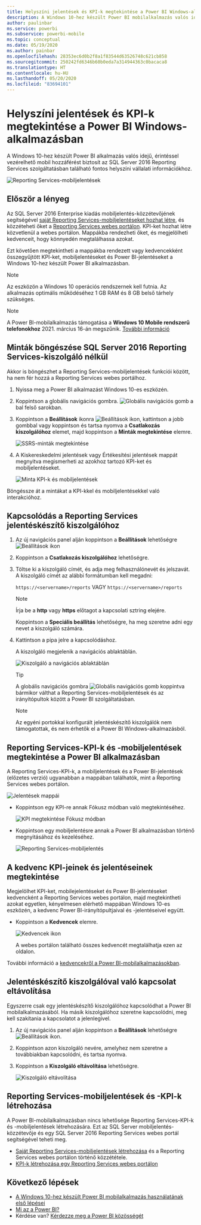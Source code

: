 ```yaml
---
title: Helyszíni jelentések és KPI-k megtekintése a Power BI Windows-alkalmazásban
description: A Windows 10-hez készült Power BI mobilalkalmazás valós idejű, érintéssel vezérelhető mobil hozzáférést biztosít a fontos helyszíni vállalati információkhoz.
author: paulinbar
ms.service: powerbi
ms.subservice: powerbi-mobile
ms.topic: conceptual
ms.date: 05/19/2020
ms.author: painbar
ms.openlocfilehash: 28353ec6d0b2f8a1f83544d63526748c621cb858
ms.sourcegitcommit: 250242fd6346b60b0eda7a314944363c0bacaca8
ms.translationtype: HT
ms.contentlocale: hu-HU
ms.lasthandoff: 05/20/2020
ms.locfileid: "83694101"
---
```

# <a name="view-on-premises-reports-and-kpis-in-the-power-bi-windows-app"></a>Helyszíni jelentések és KPI-k megtekintése a Power BI Windows-alkalmazásban
A Windows 10-hez készült Power BI alkalmazás valós idejű, érintéssel vezérelhető mobil hozzáférést biztosít az SQL Server 2016 Reporting Services szolgáltatásban található fontos helyszíni vállalati információkhoz. 

![Reporting Services-mobiljelentések](media/mobile-app-windows-10-ssrs-kpis-mobile-reports/power-bi-ssrs-mobile-report.png)

## <a name="first-things-first"></a>Először a lényeg
Az SQL Server 2016 Enterprise kiadás mobiljelentés-közzétevőjének segítségével [saját Reporting Services-mobiljelentéseket hozhat létre](/sql/reporting-services/mobile-reports/create-mobile-reports-with-sql-server-mobile-report-publisher), és közzéteheti őket a [Reporting Services webes portálon](/sql/reporting-services/web-portal-ssrs-native-mode). KPI-ket hozhat létre közvetlenül a webes portálon. Mappákba rendezheti őket, és megjelölheti kedvenceit, hogy könnyedén megtalálhassa azokat. 

Ezt követően megtekintheti a mappákba rendezett vagy kedvencekként összegyűjtött KPI-ket, mobiljelentéseket és Power BI-jelentéseket a Windows 10-hez készült Power BI alkalmazásban. 

> [!NOTE]
> Az eszközön a Windows 10 operációs rendszernek kell futnia. Az alkalmazás optimális működéséhez 1 GB RAM és 8 GB belső tárhely szükséges.

>[!NOTE]
>A Power BI-mobilalkalmazás támogatása a **Windows 10 Mobile rendszerű telefonokhoz** 2021. március 16-án megszűnik. [További információ](https://go.microsoft.com/fwlink/?linkid=2121400)

## <a name="explore-samples-without-a-sql-server-2016-reporting-services-server"></a>Minták böngészése SQL Server 2016 Reporting Services-kiszolgáló nélkül
Akkor is böngészhet a Reporting Services-mobiljelentések funkciói között, ha nem fér hozzá a Reporting Services webes portálhoz.

1. Nyissa meg a Power BI alkalmazást Windows 10-es eszközén.
2. Koppintson a globális navigációs gombra. ![Globális navigációs gomb](media/mobile-app-windows-10-ssrs-kpis-mobile-reports/powerbi_windows10_options_icon.png) a bal felső sarokban.
3. Koppintson a **Beállítások** ikonra ![Beállítások ikon](media/mobile-app-windows-10-ssrs-kpis-mobile-reports/power-bi-settings-icon.png), kattintson a jobb gombbal vagy koppintson és tartsa nyomva a **Csatlakozás kiszolgálóhoz** elemet, majd koppintson a **Minták megtekintése** elemre.
   
   ![SSRS-minták megtekintése](media/mobile-app-windows-10-ssrs-kpis-mobile-reports/power-bi-win10-connect-ssrs-samples.png)
4. A Kiskereskedelmi jelentések vagy Értékesítési jelentések mappát megnyitva megismerheti az azokhoz tartozó KPI-ket és mobiljelentéseket.
   
   ![Minta KPI-k és mobiljelentések](media/mobile-app-windows-10-ssrs-kpis-mobile-reports/power-bi-win10-ssrs-sample-kpis.png)

Böngéssze át a mintákat a KPI-kkel és mobiljelentésekkel való interakcióhoz.

## <a name="connect-to-a-reporting-services-report-server"></a>Kapcsolódás a Reporting Services jelentéskészítő kiszolgálóhoz
1. Az új navigációs panel alján koppintson a **Beállítások** lehetőségre ![Beállítások ikon](media/mobile-app-windows-10-ssrs-kpis-mobile-reports/power-bi-settings-icon.png)
2. Koppintson a **Csatlakozás kiszolgálóhoz** lehetőségre.
3. Töltse ki a kiszolgáló címét, és adja meg felhasználónevét és jelszavát. A kiszolgáló címét az alábbi formátumban kell megadni:
   
     `https://<servername>/reports` VAGY `https://<servername>/reports`
   
   > [!NOTE]
   > Írja be a **http** vagy **https** előtagot a kapcsolati sztring elejére.
   > 
   > 
   
    Koppintson a **Speciális beállítás** lehetőségre, ha meg szeretne adni egy nevet a kiszolgáló számára.
4. Kattintson a pipa jelre a kapcsolódáshoz. 
   
   A kiszolgáló megjelenik a navigációs ablaktáblán.
   
   ![Kiszolgáló a navigációs ablaktáblán](media/mobile-app-windows-10-ssrs-kpis-mobile-reports/power-bi-ssrs-mobile-report-server.png)
   
   >[!TIP]
   >A globális navigációs gombra ![Globális navigációs gomb](media/mobile-app-windows-10-ssrs-kpis-mobile-reports/powerbi_windows10_options_icon.png) koppintva bármikor válthat a Reporting Services-mobiljelentések és az irányítópultok között a Power BI szolgáltatásban. 
   > 

   >[!NOTE]
   >Az egyéni portokkal konfigurált jelentéskészítő kiszolgálók nem támogatottak, és nem érhetők el a Power BI Windows-alkalmazásból. 

## <a name="view-reporting-services-kpis-and-mobile-reports-in-the-power-bi-app"></a>Reporting Services-KPI-k és -mobiljelentések megtekintése a Power BI alkalmazásban
A Reporting Services-KPI-k, a mobiljelentések és a Power BI-jelentések (előzetes verzió) ugyanabban a mappában találhatók, mint a Reporting Services webes portálon.

![Jelentések mappái](media/mobile-app-windows-10-ssrs-kpis-mobile-reports/power-bi-ssrs-mobile-report-folders.png)

* Koppintson egy KPI-re annak Fókusz módban való megtekintéséhez.
  
    ![KPI megtekintése Fókusz módban](media/mobile-app-windows-10-ssrs-kpis-mobile-reports/power-bi-ssrs-mobile-report-kpis.png)
* Koppintson egy mobiljelentésre annak a Power BI alkalmazásban történő megnyitásához és kezeléséhez.
  
    ![Reporting Services-mobiljelentés](media/mobile-app-windows-10-ssrs-kpis-mobile-reports/power-bi-ssrs-mobile-report.png)

## <a name="view-your-favorite-kpis-and-reports"></a>A kedvenc KPI-jeinek és jelentéseinek megtekintése
Megjelölhet KPI-ket, mobilejelentéseket és Power BI-jelentéseket kedvencként a Reporting Services webes portálon, majd megtekintheti azokat egyetlen, kényelmesen elérhető mappában Windows 10-es eszközén, a kedvenc Power BI-irányítópultjaival és -jelentéseivel együtt.

* Koppintson a **Kedvencek** elemre.
  
   ![Kedvencek ikon](media/mobile-app-windows-10-ssrs-kpis-mobile-reports/power-bi-ssrs-mobile-report-favorite-menu.png)
  
   A webes portálon található összes kedvencét megtalálhatja ezen az oldalon.
  
További információ a [kedvencekről a Power BI-mobilalkalmazásokban](mobile-apps-favorites.md).

## <a name="remove-a-connection-to-a-report-server"></a>Jelentéskészítő kiszolgálóval való kapcsolat eltávolítása
Egyszerre csak egy jelentéskészítő kiszolgálóhoz kapcsolódhat a Power BI mobilalkalmazásából. Ha másik kiszolgálóhoz szeretne kapcsolódni, meg kell szakítania a kapcsolatot a jelenlegivel.

1. Az új navigációs panel alján koppintson a **Beállítások** lehetőségre ![Beállítások ikon](media/mobile-app-windows-10-ssrs-kpis-mobile-reports/power-bi-settings-icon.png).
2. Koppintson azon kiszolgáló nevére, amelyhez nem szeretne a továbbiakban kapcsolódni, és tartsa nyomva.
3. Koppintson a **Kiszolgáló eltávolítása** lehetőségre.
   
    ![Kiszolgáló eltávolítása](media/mobile-app-windows-10-ssrs-kpis-mobile-reports/power-bi-windows-10-ssrs-remove-server-menu.png)

## <a name="create-reporting-services-mobile-reports-and-kpis"></a>Reporting Services-mobiljelentések és -KPI-k létrehozása
A Power BI-mobilalkalmazásban nincs lehetősége Reporting Services-KPI-k és -mobiljelentések létrehozására. Ezt az SQL Server mobiljelentés-közzétevője és egy SQL Server 2016 Reporting Services webes portál segítségével teheti meg.

* [Saját Reporting Services-mobiljelentések létrehozása](/sql/reporting-services/mobile-reports/create-mobile-reports-with-sql-server-mobile-report-publisher) és a Reporting Services webes portálon történő közzététele.
* [KPI-k létrehozása egy Reporting Services webes portálon](/sql/reporting-services/working-with-kpis-in-reporting-services)

## <a name="next-steps"></a>Következő lépések
* [A Windows 10-hez készült Power BI mobilalkalmazás használatának első lépései](mobile-windows-10-phone-app-get-started.md)  
* [Mi az a Power BI?](../../fundamentals/power-bi-overview.md)  
* Kérdése van? [Kérdezze meg a Power BI közösségét](https://community.powerbi.com/)
